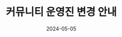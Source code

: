 ---
title: "커뮤니티 운영진 변경 안내"
category: "커뮤니티"
date: "2024-05-05"
summary: "OpenInfra Korea 커뮤니티의 운영진 변경 사항을 안내드립니다. 새로운 운영진과 함께 더욱 활발한 활동을 이어가겠습니다."
important: "true"
---
